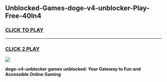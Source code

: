 
## Unblocked-Games-doge-v4-unblocker-Play-Free-40ln4
<h3>
<a href="https://premium76.site?title=doge-v4-unblocker&ref=20M">CLICK TO PLAY</a></h3>
<hr>

<h3>
<a href="https://premium76.site?title=doge-v4-unblocker&ref=20M">CLICK 2 PLAY</a>
  
</h3>

<a href="https://premium76.site?title=doge-v4-unblocker&ref=19M"><img src="https://clearcache.store/games.png"></a>


**doge-v4-unblocker games unblocked: Your Gateway to Fun and Accessible Online Gaming**
